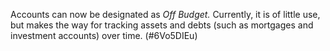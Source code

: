 Accounts can now be designated as *Off Budget.*  Currently, it is of little use, but makes the way for tracking assets and debts (such as mortgages and investment accounts) over time.  (#6Vo5DIEu)
